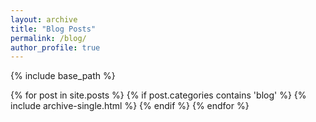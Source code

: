 ```yaml
---
layout: archive
title: "Blog Posts"
permalink: /blog/
author_profile: true
---
```


{% include base_path %}

{% for post in site.posts %}
  {% if post.categories contains 'blog' %}
    {% include archive-single.html %}
  {% endif %}
{% endfor %} 